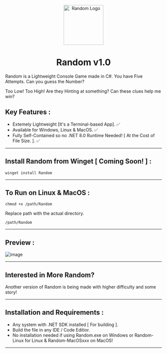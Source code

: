 <p align="center">
  <img src="https://github.com/Chill-Astro/Random/blob/main/Random.ico" width="128px" height="128px" alt="Random Logo">
</p>
<h1 align="center">Random v1.0</h1>

Random is a Lightweight Console Game made in C#. You have Five Attempts. Can you guess the Number?

Too Low! Too High! Are they Hinting at something? Can these clues help me win?

## Key Features :

- Extemely Lightweight [It's a Terminal-based App]. ✅
- Available for Windows, Linux & MacOS. ✅
- Fully Self-Contained so no .NET 8.0 Runtime Needed! [ At the Cost of File Size. ]. ✅

---

## Install Random from Winget [ Coming Soon! ] : 

    winget install Random

---

## To Run on Linux & MacOS : 

    chmod +x /path/Random 

Replace path with the actual directory.

    /path/Random

---

## Preview :

![image](https://github.com/user-attachments/assets/2bebfafa-b881-4b92-8cfb-b6475366fa78)

---

## Interested in More Random? 

Another version of Random is being made with higher difficulty and some story!

---

## Installation and Requirements :

- Any system with .NET SDK installed [ For building ].
- Build the file in any IDE / Code Editior.
- No installation needed if using Random.exe on Windows or Random-Linux for Linux & Random-MacOSxxx on MacOS!

---
